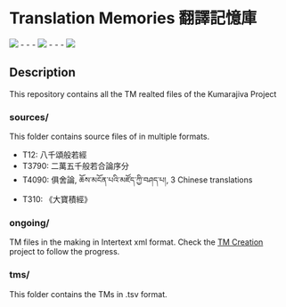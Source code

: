 # Translation Memories 翻譯記憶庫

[![](https://img.icons8.com/color/44/goal--v1.png)](https://github.com/orgs/The-Kumarajiva-Project/projects/1) - - - [![](https://img.icons8.com/color/44/group-task.png)](https://github.com/orgs/The-Kumarajiva-Project/discussions)  - - -  [![](https://img.icons8.com/color/44/rules-book.png)](https://github.com/The-Kumarajiva-Project/BO-to-ZH-TM/wiki)

## Description
This repository contains all the TM realted files of the Kumarajiva Project

### sources/
This folder contains source files of in multiple formats. 
- T12: 八千頌般若經
- T3790: 二萬五千般若合論序分
- T4090: 俱舍論, ཆོས་མངོན་པའི་མཛོད་ཀྱི་བཤད་པ།, 3 Chinese translations
- T310: 《大寶積經》

### ongoing/
TM files in the making in Intertext xml format. Check the [TM Creation](https://github.com/orgs/The-Kumarajiva-Project/projects/1) project to follow the progress. 


### tms/
This folder contains the TMs in .tsv format.
